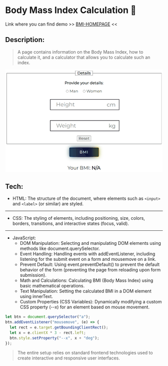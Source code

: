 # Body Mass Index Calculation 🧮

 Link where you can find demo >> [BMI-HOMEPAGE](https://tomaszbrylski.github.io/BMI/ "BMI Homepage") <<

 ## Description:
 > A page contains information on the Body Mass Index, how to calculate it, and a calculator that allows you to calculate such an index.

![Index](BMI.gif)

## Tech:

- HTML: The structure of the document, where elements such as `<input>` and `<label>` (or similar) are styled.
---
- CSS: The styling of elements, including positioning, size, colors, borders, transitions, and interactive states (focus, valid).
---
- JavaScript:
  - DOM Manipulation: Selecting and manipulating DOM elements using methods like document.querySelector.
  - Event Handling: Handling events with addEventListener, including listening for the submit event on a form and mousemove on a link.
  - Prevent Default: Using event.preventDefault() to prevent the default behavior of the form (preventing the page from reloading upon form submission).
  - Math and Calculations: Calculating BMI (Body Mass Index) using basic mathematical operations.
  - Text Manipulation: Setting the calculated BMI in a DOM element using innerText.
  - Custom Properties (CSS Variables): Dynamically modifying a custom CSS property (--x) for an element based on mouse movement.

```javascript
let btn = document.querySelector("a");
btn.addEventListener("mousemove", (e) => {
  let rect = e.target.getBoundingClientRect();
  let x = e.clientX * 3 - rect.left;
  btn.style.setProperty("--x", x + "deg");
});
```

>The entire setup relies on standard frontend technologies used to create interactive and responsive user interfaces.
